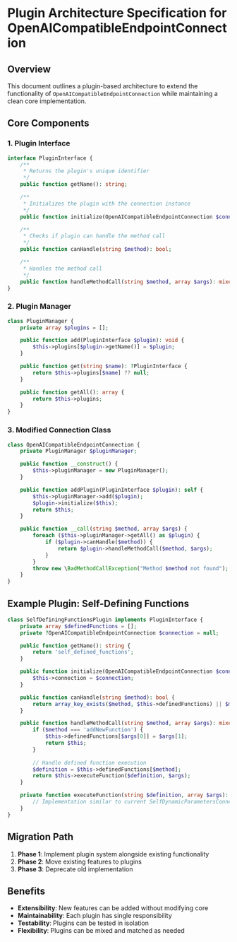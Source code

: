 # Plugin Architecture Specification for OpenAICompatibleEndpointConnection

## Overview
This document outlines a plugin-based architecture to extend the functionality of `OpenAICompatibleEndpointConnection` while maintaining a clean core implementation.

## Core Components

### 1. Plugin Interface
```php
interface PluginInterface {
    /**
     * Returns the plugin's unique identifier
     */
    public function getName(): string;

    /**
     * Initializes the plugin with the connection instance
     */
    public function initialize(OpenAICompatibleEndpointConnection $connection): void;

    /**
     * Checks if plugin can handle the method call
     */
    public function canHandle(string $method): bool;

    /**
     * Handles the method call
     */
    public function handleMethodCall(string $method, array $args): mixed;
}
```

### 2. Plugin Manager
```php
class PluginManager {
    private array $plugins = [];

    public function add(PluginInterface $plugin): void {
        $this->plugins[$plugin->getName()] = $plugin;
    }

    public function get(string $name): ?PluginInterface {
        return $this->plugins[$name] ?? null;
    }

    public function getAll(): array {
        return $this->plugins;
    }
}
```

### 3. Modified Connection Class
```php
class OpenAICompatibleEndpointConnection {
    private PluginManager $pluginManager;

    public function __construct() {
        $this->pluginManager = new PluginManager();
    }

    public function addPlugin(PluginInterface $plugin): self {
        $this->pluginManager->add($plugin);
        $plugin->initialize($this);
        return $this;
    }

    public function __call(string $method, array $args) {
        foreach ($this->pluginManager->getAll() as $plugin) {
            if ($plugin->canHandle($method)) {
                return $plugin->handleMethodCall($method, $args);
            }
        }
        throw new \BadMethodCallException("Method $method not found");
    }
}
```

## Example Plugin: Self-Defining Functions

```php
class SelfDefiningFunctionsPlugin implements PluginInterface {
    private array $definedFunctions = [];
    private ?OpenAICompatibleEndpointConnection $connection = null;

    public function getName(): string {
        return 'self_defined_functions';
    }

    public function initialize(OpenAICompatibleEndpointConnection $connection): void {
        $this->connection = $connection;
    }

    public function canHandle(string $method): bool {
        return array_key_exists($method, $this->definedFunctions) || $method === 'addNewFunction';
    }

    public function handleMethodCall(string $method, array $args): mixed {
        if ($method === 'addNewFunction') {
            $this->definedFunctions[$args[0]] = $args[1];
            return $this;
        }
        
        // Handle defined function execution
        $definition = $this->definedFunctions[$method];
        return $this->executeFunction($definition, $args);
    }

    private function executeFunction(string $definition, array $args): mixed {
        // Implementation similar to current SelfDynamicParametersConnection
    }
}
```

## Migration Path

1. **Phase 1**: Implement plugin system alongside existing functionality
2. **Phase 2**: Move existing features to plugins
3. **Phase 3**: Deprecate old implementation

## Benefits

- **Extensibility**: New features can be added without modifying core
- **Maintainability**: Each plugin has single responsibility
- **Testability**: Plugins can be tested in isolation
- **Flexibility**: Plugins can be mixed and matched as needed